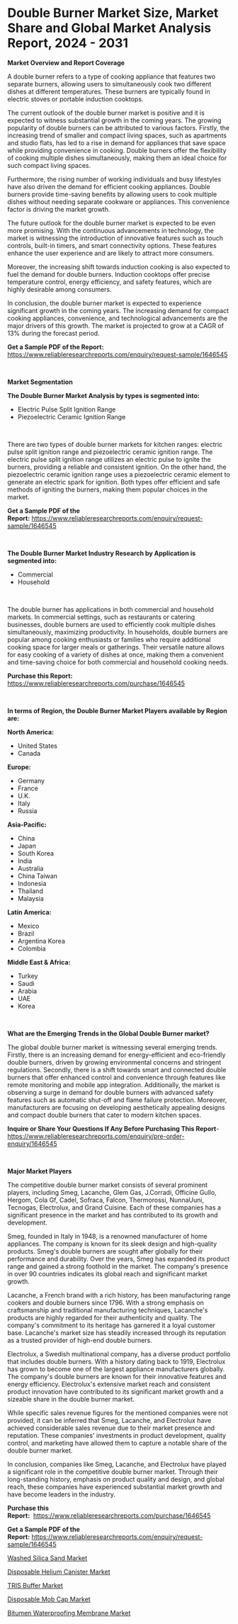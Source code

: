 <p><h1>Double Burner Market Size, Market Share and Global Market Analysis Report, 2024 - 2031</h1></p><p><strong>Market Overview and Report Coverage</strong></p>
<p><p>A double burner refers to a type of cooking appliance that features two separate burners, allowing users to simultaneously cook two different dishes at different temperatures. These burners are typically found in electric stoves or portable induction cooktops. </p><p>The current outlook of the double burner market is positive and it is expected to witness substantial growth in the coming years. The growing popularity of double burners can be attributed to various factors. Firstly, the increasing trend of smaller and compact living spaces, such as apartments and studio flats, has led to a rise in demand for appliances that save space while providing convenience in cooking. Double burners offer the flexibility of cooking multiple dishes simultaneously, making them an ideal choice for such compact living spaces.</p><p>Furthermore, the rising number of working individuals and busy lifestyles have also driven the demand for efficient cooking appliances. Double burners provide time-saving benefits by allowing users to cook multiple dishes without needing separate cookware or appliances. This convenience factor is driving the market growth.</p><p>The future outlook for the double burner market is expected to be even more promising. With the continuous advancements in technology, the market is witnessing the introduction of innovative features such as touch controls, built-in timers, and smart connectivity options. These features enhance the user experience and are likely to attract more consumers.</p><p>Moreover, the increasing shift towards induction cooking is also expected to fuel the demand for double burners. Induction cooktops offer precise temperature control, energy efficiency, and safety features, which are highly desirable among consumers. </p><p>In conclusion, the double burner market is expected to experience significant growth in the coming years. The increasing demand for compact cooking appliances, convenience, and technological advancements are the major drivers of this growth. The market is projected to grow at a CAGR of 13% during the forecast period.</p></p>
<p><strong>Get a Sample PDF of the Report:</strong> <a href="https://www.reliableresearchreports.com/enquiry/request-sample/1646545">https://www.reliableresearchreports.com/enquiry/request-sample/1646545</a></p>
<p>&nbsp;</p>
<p><strong>Market Segmentation</strong></p>
<p><strong>The Double Burner Market Analysis by types is segmented into:</strong></p>
<p><ul><li>Electric Pulse Split Ignition Range</li><li>Piezoelectric Ceramic Ignition Range</li></ul></p>
<p>&nbsp;</p>
<p><p>There are two types of double burner markets for kitchen ranges: electric pulse split ignition range and piezoelectric ceramic ignition range. The electric pulse split ignition range utilizes an electric pulse to ignite the burners, providing a reliable and consistent ignition. On the other hand, the piezoelectric ceramic ignition range uses a piezoelectric ceramic element to generate an electric spark for ignition. Both types offer efficient and safe methods of igniting the burners, making them popular choices in the market.</p></p>
<p><strong>Get a Sample PDF of the Report:</strong>&nbsp;<a href="https://www.reliableresearchreports.com/enquiry/request-sample/1646545">https://www.reliableresearchreports.com/enquiry/request-sample/1646545</a></p>
<p>&nbsp;</p>
<p><strong>The Double Burner Market Industry Research by Application is segmented into:</strong></p>
<p><ul><li>Commercial</li><li>Household</li></ul></p>
<p>&nbsp;</p>
<p><p>The double burner has applications in both commercial and household markets. In commercial settings, such as restaurants or catering businesses, double burners are used to efficiently cook multiple dishes simultaneously, maximizing productivity. In households, double burners are popular among cooking enthusiasts or families who require additional cooking space for larger meals or gatherings. Their versatile nature allows for easy cooking of a variety of dishes at once, making them a convenient and time-saving choice for both commercial and household cooking needs.</p></p>
<p><strong>Purchase this Report:</strong>&nbsp; <a href="https://www.reliableresearchreports.com/purchase/1646545">https://www.reliableresearchreports.com/purchase/1646545</a></p>
<p>&nbsp;</p>
<p><strong>In terms of Region, the Double Burner Market Players available by Region are:</strong></p>
<p>
    <p> <strong> North America: </strong>
        <ul>
            <li>United States</li>
            <li>Canada</li>
        </ul>
        </p> 
    <p> <strong> Europe: </strong>
        <ul>
            <li>Germany</li>
            <li>France</li>
            <li>U.K.</li>
            <li>Italy</li>
            <li>Russia</li>
        </ul>
        </p> 
    <p> <strong> Asia-Pacific: </strong>
        <ul>
            <li>China</li>
            <li>Japan</li>
            <li>South Korea</li>
            <li>India</li>
            <li>Australia</li>
            <li>China Taiwan</li>
            <li>Indonesia</li>
            <li>Thailand</li>
            <li>Malaysia</li>
        </ul>
        </p> 
    <p> <strong> Latin America: </strong>
        <ul>
            <li>Mexico</li>
            <li>Brazil</li>
            <li>Argentina Korea</li>
            <li>Colombia</li>
        </ul>
        </p> 
    <p> <strong> Middle East & Africa: </strong>
        <ul>
            <li>Turkey</li>
            <li>Saudi</li>
            <li>Arabia</li>
            <li>UAE</li>
            <li>Korea</li>
        </ul>
    </p>
    </p>
<p>&nbsp;</p>
<p><strong>What are the Emerging Trends in the Global Double Burner market?</strong></p>
<p><p>The global double burner market is witnessing several emerging trends. Firstly, there is an increasing demand for energy-efficient and eco-friendly double burners, driven by growing environmental concerns and stringent regulations. Secondly, there is a shift towards smart and connected double burners that offer enhanced control and convenience through features like remote monitoring and mobile app integration. Additionally, the market is observing a surge in demand for double burners with advanced safety features such as automatic shut-off and flame failure protection. Moreover, manufacturers are focusing on developing aesthetically appealing designs and compact double burners that cater to modern kitchen spaces.</p></p>
<p><strong>Inquire or Share Your Questions If Any Before Purchasing This Report</strong>- <a href="https://www.reliableresearchreports.com/enquiry/pre-order-enquiry/1646545">https://www.reliableresearchreports.com/enquiry/pre-order-enquiry/1646545</a></p>
<p>&nbsp;</p>
<p><strong>Major Market Players</strong></p>
<p><p>The competitive double burner market consists of several prominent players, including Smeg, Lacanche, Glem Gas, J.Corradi, Officine Gullo, Hergom, Cola Gf, Cadel, Sofraca, Falcon, Thermorossi, NunnaUuni, Tecnogas, Electrolux, and Grand Cuisine. Each of these companies has a significant presence in the market and has contributed to its growth and development.</p><p>Smeg, founded in Italy in 1948, is a renowned manufacturer of home appliances. The company is known for its sleek design and high-quality products. Smeg's double burners are sought after globally for their performance and durability. Over the years, Smeg has expanded its product range and gained a strong foothold in the market. The company's presence in over 90 countries indicates its global reach and significant market growth.</p><p>Lacanche, a French brand with a rich history, has been manufacturing range cookers and double burners since 1796. With a strong emphasis on craftsmanship and traditional manufacturing techniques, Lacanche's products are highly regarded for their authenticity and quality. The company's commitment to its heritage has garnered it a loyal customer base. Lacanche's market size has steadily increased through its reputation as a trusted provider of high-end double burners.</p><p>Electrolux, a Swedish multinational company, has a diverse product portfolio that includes double burners. With a history dating back to 1919, Electrolux has grown to become one of the largest appliance manufacturers globally. The company's double burners are known for their innovative features and energy efficiency. Electrolux's extensive market reach and consistent product innovation have contributed to its significant market growth and a sizeable share in the double burner market.</p><p>While specific sales revenue figures for the mentioned companies were not provided, it can be inferred that Smeg, Lacanche, and Electrolux have achieved considerable sales revenue due to their market presence and reputation. These companies' investments in product development, quality control, and marketing have allowed them to capture a notable share of the double burner market.</p><p>In conclusion, companies like Smeg, Lacanche, and Electrolux have played a significant role in the competitive double burner market. Through their long-standing history, emphasis on product quality and design, and global reach, these companies have experienced substantial market growth and have become leaders in the industry.</p></p>
<p><strong>Purchase this Report:</strong>&nbsp;&nbsp;<a href="https://www.reliableresearchreports.com/purchase/1646545">https://www.reliableresearchreports.com/purchase/1646545</a></p>
<p></p>
<p><strong>Get a Sample PDF of the Report:</strong>&nbsp;<a href="https://www.reliableresearchreports.com/enquiry/request-sample/1646545">https://www.reliableresearchreports.com/enquiry/request-sample/1646545</a></p>
<p><p><a href="https://www.linkedin.com/pulse/washed-silica-sand-market-size-growth-forecast-from-2023-756ze/">Washed Silica Sand Market</a></p><p><a href="https://github.com/FassouRP/Market-Research-Report-List-2/blob/main/disposable-helium-canister-market.md">Disposable Helium Canister Market</a></p><p><a href="https://www.linkedin.com/pulse/tris-buffer-market-insights-players-forecast-till-2030-uwkje/">TRIS Buffer Market</a></p><p><a href="https://github.com/ashepherd82/Market-Research-Report-List-2/blob/main/disposable-mob-cap-market.md">Disposable Mob Cap Market</a></p><p><a href="https://www.linkedin.com/pulse/bitumen-waterproofing-membrane-market-research-report-unlocks-py5xe/">Bitumen Waterproofing Membrane Market</a></p></p>